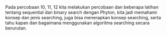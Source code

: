 Pada percobaan 10, 11, 12 kita melakukan percobaan dan beberapa latihan tentang sequential dan binary search dengan Phyton, kita jadi memahami konsep dan jenis searching, juga bisa menerapkan konsep searching, serta tahu kapan dan bagaimana menggunakan algoritma searching secara berurutan.
